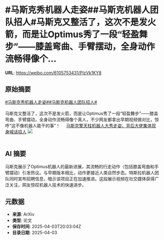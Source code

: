 # #马斯克秀机器人走姿##马斯克机器人团队招人#马斯克又整活了，这次不是发火箭，而是让Optimus秀了一段“轻盈舞步”——膝盖弯曲、手臂摆动，全身动作流畅得像个...

**URL**: https://weibo.com/6105753431/PlzVk1KY8

## 原始摘要

<a href="https://m.weibo.cn/search?containerid=231522type%3D1%26t%3D10%26q%3D%23%E9%A9%AC%E6%96%AF%E5%85%8B%E7%A7%80%E6%9C%BA%E5%99%A8%E4%BA%BA%E8%B5%B0%E5%A7%BF%23&amp;extparam=%23%E9%A9%AC%E6%96%AF%E5%85%8B%E7%A7%80%E6%9C%BA%E5%99%A8%E4%BA%BA%E8%B5%B0%E5%A7%BF%23" data-hide=""><span class="surl-text">#马斯克秀机器人走姿#</span></a><a href="https://m.weibo.cn/search?containerid=231522type%3D1%26t%3D10%26q%3D%23%E9%A9%AC%E6%96%AF%E5%85%8B%E6%9C%BA%E5%99%A8%E4%BA%BA%E5%9B%A2%E9%98%9F%E6%8B%9B%E4%BA%BA%23&amp;extparam=%23%E9%A9%AC%E6%96%AF%E5%85%8B%E6%9C%BA%E5%99%A8%E4%BA%BA%E5%9B%A2%E9%98%9F%E6%8B%9B%E4%BA%BA%23" data-hide=""><span class="surl-text">#马斯克机器人团队招人#</span></a><br><br>马斯克又整活了，这次不是发火箭，而是让Optimus秀了一段“轻盈舞步”——膝盖弯曲、手臂摆动，全身动作流畅得像个真人，不少网友都拿出早期视频做对比，惊呼“这不像机器人能干的事”！ <a href="https://weibo.com/ttarticle/p/show?id=2309405151429823430732" data-hide=""><span class="url-icon"><img style="width: 1rem;height: 1rem" src="https://h5.sinaimg.cn/upload/2015/09/25/3/timeline_card_small_article_default.png" referrerpolicy="no-referrer"></span><span class="surl-text">马斯克擎天柱机器人大秀走姿，背后大佬集体现身喊话招人</span></a> <img style="" src="https://tvax4.sinaimg.cn/large/006Fd7o3gy1i03und84qlj30f708kmy7.jpg" referrerpolicy="no-referrer"><br><br>

## AI 摘要

马斯克展示了Optimus机器人的最新进展，其流畅的行走动作（包括膝盖弯曲和手臂摆动）引发热议。与早期版本相比，动作更接近人类自然步态。特斯拉机器人团队同时宣布招聘信息，暗示该项目正在加速推进。这段展示视频在社交媒体获得广泛关注，网友惊叹机器人技术的快速进步。

## 元数据

- **来源**: ArXiv
- **类型**: 论文
- **保存时间**: 2025-04-03T20:03:04Z
- **目录日期**: 2025-04-03
